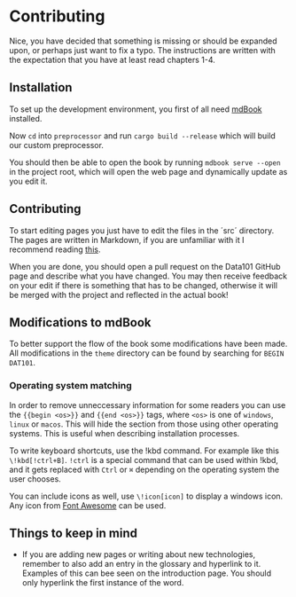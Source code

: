 # Contributing

Nice, you have decided that something is missing or should be expanded upon, or perhaps just want to fix a typo. The instructions are written with the expectation that you have at least read chapters 1-4.

## Installation

To set up the development environment, you first of all need [mdBook](https://rust-lang.github.io/mdBook/guide/installation.html) installed.

Now `cd` into `preprocessor` and run `cargo build --release` which will build our custom preprocessor.

You should then be able to open the book by running `mdbook serve --open` in the project root, which will open the web page and dynamically update as you edit it.

## Contributing

To start editing pages you just have to edit the files in the ´src´ directory. The pages are written in Markdown, if you are unfamiliar with it I recommend reading [this](https://rust-lang.github.io/mdBook/format/markdown.html).

When you are done, you should open a pull request on the Data101 GitHub page and describe what you have changed. You may then receive feedback on your edit if there is something that has to be changed, otherwise it will be merged with the project and reflected in the actual book!

## Modifications to mdBook

To better support the flow of the book some modifications have been made. All modifications in the `theme` directory can be found by searching for `BEGIN DAT101`.

### Operating system matching

In order to remove unneccessary information for some readers you can use the `{{begin <os>}}` and `{{end <os>}}` tags, where `<os>` is one of `windows`, `linux` or `macos`. This will hide the section from those using other operating systems. This is useful when describing installation processes.

To write keyboard shortcuts, use the !kbd command. For example like this `\!kbd[!ctrl+B]`. `!ctrl` is a special command that can be used within !kbd, and it gets replaced with `Ctrl` or `⌘` depending on the operating system the user chooses.

You can include icons as well, use `\!icon[icon]` to display a windows icon. Any icon from [Font Awesome](https://fontawesome.com/search?s=solid%2Cbrands) can be used.

## Things to keep in mind

- If you are adding new pages or writing about new technologies, remember to also add an entry in the glossary and hyperlink to it. Examples of this can bee seen on the introduction page. You should only hyperlink the first instance of the word.
